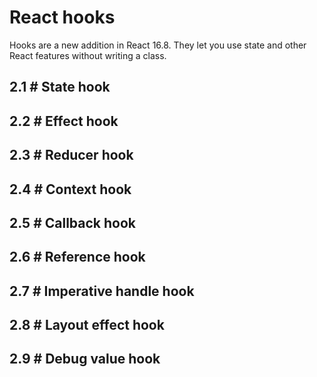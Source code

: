 # React hooks
Hooks are a new addition in React 16.8. They let you use state and other React features without writing a class.

## 2.1 # State hook

## 2.2 # Effect hook

## 2.3 # Reducer hook

## 2.4 # Context hook

## 2.5 # Callback hook

## 2.6 # Reference hook

## 2.7 # Imperative handle hook

## 2.8 # Layout effect hook

## 2.9 # Debug value hook
